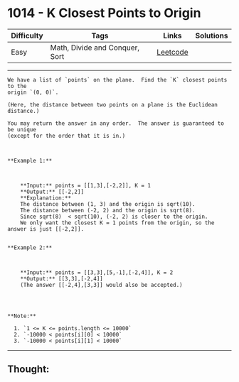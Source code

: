 # 1014 - K Closest Points to Origin

Difficulty  | Tags | Links | Solutions
----------- | ---- | ----- | -----
Easy | Math, Divide and Conquer, Sort | [Leetcode](https://leetcode.com/problems/k-closest-points-to-origin/description/) |


-----------

```
We have a list of `points` on the plane.  Find the `K` closest points to the
origin `(0, 0)`.

(Here, the distance between two points on a plane is the Euclidean distance.)

You may return the answer in any order.  The answer is guaranteed to be unique
(except for the order that it is in.)



**Example 1:**

    
    
    **Input:** points = [[1,3],[-2,2]], K = 1
    **Output:** [[-2,2]]
    **Explanation:**
    The distance between (1, 3) and the origin is sqrt(10).
    The distance between (-2, 2) and the origin is sqrt(8).
    Since sqrt(8)  < sqrt(10), (-2, 2) is closer to the origin.
    We only want the closest K = 1 points from the origin, so the answer is just [[-2,2]].
    

**Example 2:**

    
    
    **Input:** points = [[3,3],[5,-1],[-2,4]], K = 2
    **Output:** [[3,3],[-2,4]]
    (The answer [[-2,4],[3,3]] would also be accepted.)
    



**Note:**

  1. `1 <= K <= points.length <= 10000`
  2. `-10000 < points[i][0] < 10000`
  3. `-10000 < points[i][1] < 10000`
```

-----------

## Thought:
